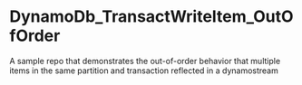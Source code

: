 # DynamoDb_TransactWriteItem_OutOfOrder
A sample repo that demonstrates the out-of-order behavior that multiple items in the same partition and transaction reflected in a dynamostream
